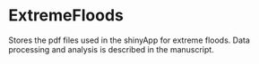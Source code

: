 # ExtremeFloods
Stores the pdf files used in the shinyApp for extreme floods.
Data processing and analysis is described in the manuscript.
